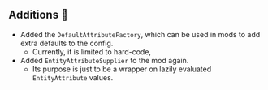 ## Additions 💫
- Added the `DefaultAttributeFactory`, which can be used in mods to add extra defaults to the config.
  - Currently, it is limited to hard-code, 
- Added `EntityAttributeSupplier` to the mod again.
  - Its purpose is just to be a wrapper on lazily evaluated `EntityAttribute` values.
